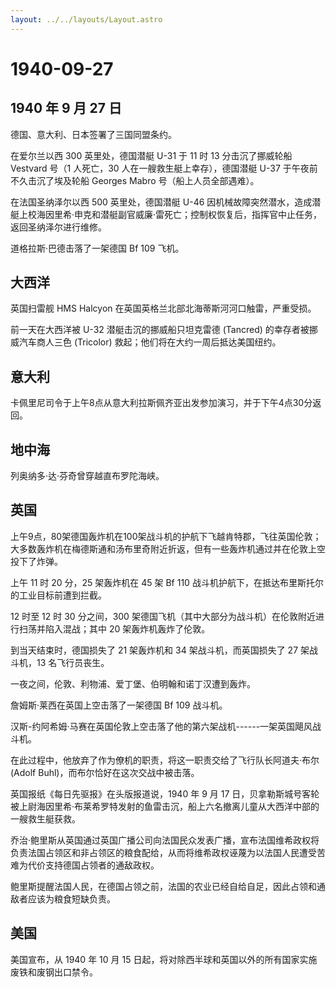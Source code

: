 ```yaml
---
layout: ../../layouts/Layout.astro
---
```


# 1940-09-27

## 1940 年 9 月 27 日

德国、意大利、日本签署了三国同盟条约。

在爱尔兰以西 300 英里处，德国潜艇 U-31 于 11 时 13 分击沉了挪威轮船
Vestvard 号（1 人死亡，30 人在一艘救生艇上幸存），德国潜艇 U-37
于午夜前不久击沉了埃及轮船 Georges Mabro 号（船上人员全部遇难）。

在法国圣纳泽尔以西 500 英里处，德国潜艇 U-46
因机械故障突然潜水，造成潜艇上校海因里希·申克和潜艇副官威廉·雷死亡；控制权恢复后，指挥官中止任务，返回圣纳泽尔进行维修。

道格拉斯·巴德击落了一架德国 Bf 109 飞机。

## 大西洋

英国扫雷舰 HMS Halcyon 在英国英格兰北部北海蒂斯河河口触雷，严重受损。

前一天在大西洋被 U-32 潜艇击沉的挪威船只坦克雷德 (Tancred)
的幸存者被挪威汽车商人三色 (Tricolor)
救起；他们将在大约一周后抵达美国纽约。

## 意大利

卡佩里尼司令于上午8点从意大利拉斯佩齐亚出发参加演习，并于下午4点30分返回。

## 地中海

列奥纳多·达·芬奇曾穿越直布罗陀海峡。

## 英国

上午9点，80架德国轰炸机在100架战斗机的护航下飞越肯特郡，飞往英国伦敦；大多数轰炸机在梅德斯通和汤布里奇附近折返，但有一些轰炸机通过并在伦敦上空投下了炸弹。

上午 11 时 20 分，25 架轰炸机在 45 架 Bf 110
战斗机护航下，在抵达布里斯托尔的工业目标前遭到拦截。

12 时至 12 时 30 分之间，300
架德国飞机（其中大部分为战斗机）在伦敦附近进行扫荡并陷入混战；其中 20
架轰炸机轰炸了伦敦。

到当天结束时，德国损失了 21 架轰炸机和 34 架战斗机，而英国损失了 27
架战斗机，13 名飞行员丧生。

一夜之间，伦敦、利物浦、爱丁堡、伯明翰和诺丁汉遭到轰炸。

詹姆斯·莱西在英国上空击落了一架德国 Bf 109 战斗机。

汉斯-约阿希姆·马赛在英国伦敦上空击落了他的第六架战机------一架英国飓风战斗机。

在此过程中，他放弃了作为僚机的职责，将这一职责交给了飞行队长阿道夫·布尔
(Adolf Buhl)，而布尔恰好在这次交战中被击落。

英国报纸《每日先驱报》在头版报道说，1940 年 9 月 17
日，贝拿勒斯城号客轮被上尉海因里希·布莱希罗特发射的鱼雷击沉，船上六名撤离儿童从大西洋中部的一艘救生艇获救。

乔治·鲍里斯从英国通过英国广播公司向法国民众发表广播，宣布法国维希政权将负责法国占领区和非占领区的粮食配给，从而将维希政权诬蔑为以法国人民遭受苦难为代价支持德国占领者的通敌政权。

鲍里斯提醒法国人民，在德国占领之前，法国的农业已经自给自足，因此占领和通敌者应该为粮食短缺负责。

## 美国

美国宣布，从 1940 年 10 月 15
日起，将对除西半球和英国以外的所有国家实施废铁和废钢出口禁令。